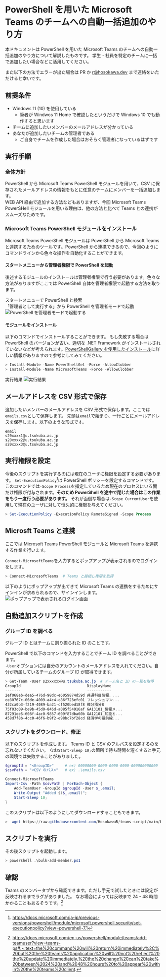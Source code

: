 # PowerShell を用いた Microsoft Teams のチームへの自動一括追加のやり方

本ドキュメントは PowerShell を用いた Microsoft Teams のチームへの自動一括追加のやり方について解説したものです。
学生・社員を特定のチームに一括で追加したい場合などに活用してください。

また以下の方法でエラーが出た場合は PR か r@hosokawa.dev まで連絡をいただけると幸いです。

## 前提条件

- Windows 11 (10) を使用している
  - 筆者が Windwos 11 Home で確認したというだけで Windows 10 でも動作すると思います
- チームに追加したいメンバーのメールアドレスが分かっている
- あなたが追加したいチームの管理者である
  - ご自身でチームを作成した場合はおそらく管理者になっているはずです

## 実行手順

### 全体方針

PowerShell から Microsoft Teams PowerShell モジュールを用いて、CSV に保存されたメールアドレスの情報をもとに任意のチームにメンバーを一括追加します。  
WEB API 経由で追加する方法などもありますが、今回 Microsoft Teams PowerSHell モジュールを用いる理由は、他の方法と比べて Teams との連携がスムーズなためです。

### Microsoft Teams PowerShell モジュールをインストール

Microsoft Teams PowerShell モジュールは PowerShell から Microsoft Teams と連携するためのツールです。PowerShell から連携できるので、今回のようにコマンドラインから色々な操作を自動化することができます。

#### スタートメニューから管理者権限で PowerShell を起動

後述するモジュールのインストールは管理者権限で行う必要があります。色々な方法がありますがここでは PowerShell 自体を管理者権限で起動する方法を取ります。

スタートメニューで PowerShell と検索  
「管理者として実行する」から PowerShell を管理者モードで起動
![PowerShell を管理者モードで起動する](https://user-images.githubusercontent.com/45098934/181064691-29e6700d-f8c5-4f47-9289-f1bc43c1a08e.png)

#### モジュールをインストール

以下のコマンドでインストールすることができます。
もし失敗する場合は PowerShell のバージョンが古い、適切な .NET Framework がインストールされていないなどが考えられます。[PowerShellGallery を使用したインストール](https://docs.microsoft.com/ja-jp/microsoftteams/teams-powershell-install#installing-using-the-powershellgallery)に詳しい情報がありますので参考にしてみてください。

```powershell
> Install-Module -Name PowerShellGet -Force -AllowClobber
> Install-Module -Name MicrosoftTeams -Force -AllowClobber
```

実行結果
![実行結果](https://user-images.githubusercontent.com/45098934/181065738-e42565fd-66ea-4396-8aea-29a189d8e3d1.png)

## メールアドレスを CSV 形式で保存

追加したいメンバーのメールアドレスを CSV 形式で保存します。ここでは`emails.csv`として保存します。
先頭は`email`で始まり、一行ごとにメールアドレスを保存します。以下のような形式です。

```csv
email
s20xxxx1@u.tsukuba.ac.jp
s20xxxx2@u.tsukuba.ac.jp
s20xxxx3@u.tsukuba.ac.jp
```

## 実行権限を設定

今後のスクリプトを実行するのには現在のユーザに権限を設定する必要があります。
`Set-ExecutionPolicy`[^1]は PowerShell ポリシーを設定するコマンドです。  
このコマンドでは`-Scope Process`を指定しているため現在のプロセスにいる間だけ権限が付与されます。**そのため PowerShell を途中で閉じた場合はこの作業をもう一度行う必要があります。**
それが面倒な場合は`-Scope CurrentUser`を使用して現在のユーザに対して恒久的に権限を与えてください。

```powershell
> Set-ExecutionPolicy -ExecutionPolicy RemoteSigned -Scope Process
```

## Microsft Teams と連携

ここでは Microsoft Teams PowerShell モジュールと Microsoft Teams を連携する作業を行います。

`Connect-MicrosoftTeams`を入力するとポップアップが表示されるのでログインをします。

```powershell
> Connect-MicrosoftTeams  # Teams と接続し権限を取得
```

以下のようにポップアップが出てきて Microsoft Teams の連携をするためにサインインが求められるので、サインインします。
![ポップアップで表示されるログイン画面](https://user-images.githubusercontent.com/45098934/181068979-e9f51c88-922c-46aa-abc6-4681a1acf85b.png)

## 自動追加スクリプトを作成

### グループ ID を調べる

グループ ID とはチームに割り振られた ID のことです。

PowerShell で以下のコマンドを入力することでチーム ID を調べることができます。  
`-User`オプションには自分のアカウントのメールアドレスを入れてください。自分が所属しているチームのグループ ID が取得できます。

```powershell
> Get-Team -User s2xxxxxx@u.tsukuba.ac.jp  # チーム名と ID の一覧を取得
GroupId                              DisplayName
-------                              -----------
2ef068eb-dea5-476d-98dc-e6059874d59d 共通科目情報，...
ce80767c-06de-4009-a4c4-c86f723efc01 フレッシュマン...
432ca0b3-f219-4089-ba21-cf520bed18f8 微分積分B
75f03c09-be9b-45d0-846d-a085f54916af GA13101_情報メ...
87291ee5-608f-4ac0-9857-609f87dba60b GA12101_知能と...
458d7f8b-4cc0-46f6-b9f2-e98bc7bf28cd 経済学の最前線...
```

### スクリプトをダウンロード、修正

以下のスクリプトを作成します。
Teams ID と CSV のフルパスを設定するのを忘れないでください。
なお`Start-Sleep 10;`の箇所で待ち時間を短くすると手元の環境では失敗することがありました。

```powershell
$groupId = "<GroupID>"     # ex) 00000000-0000-0000-0000-000000000000
$csvPath = "<CSV のパス>"   # ex) .\emails.csv

Connect-MicrosoftTeams
Import-Csv -Path $csvPath | ForEach-Object {
    Add-TeamUser -GroupId $groupId -User $_.email;
    Write-Output "Added $($_.email)";
    Start-Sleep 10;
}
```

このスクリプトは以下のようにしてダウンロードすることもできます。

```powershell
>  wget https://raw.githubusercontent.com/HosokawaR/teams-script/main/bulk-add-member.ps1 -OutFile bulk-add-member.ps1
```

## スクリプトを実行

その後スクリプトを起動します。

```powershell
> powershell .\bulk-add-menber.ps1
```

## 確認

Teams のメンバータブから確認できます。ただし手元で試したときには設定が反映されるまでラグがありました。
なお場合によっては反映まで 24 - 48 時間かかることもあるそうです。[^2]

[^1]: https://docs.microsoft.com/ja-jp/previous-versions/powershell/module/microsoft.powershell.security/set-executionpolicy?view=powershell-7.1
[^2]: https://docs.microsoft.com/en-us/powershell/module/teams/add-teamuser?view=teams-ps#:~:text=the%20command%20will%20return%20immediately%2C%20but%20the%20teams%20application%20will%20not%20reflect%20the%20update%20immediately.%20the%20change%20can%20take%20between%2024%20and%2048%20hours%20to%20appear%20within%20the%20teams%20client.

